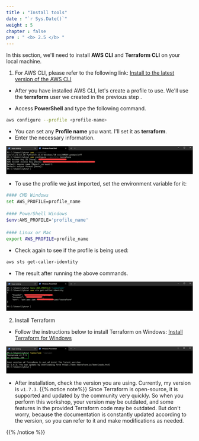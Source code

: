 ```yaml
---
title : "Install tools"
date : "`r Sys.Date()`"
weight : 5
chapter : false
pre : " <b> 2.5 </b> "
---
```


In this section, we'll need to install **AWS CLI** and **Terraform CLI** on your local machine.

1. For AWS CLI, please refer to the following link: [Install to the latest version of the AWS CLI](https://docs.aws.amazon.com/cli/latest/userguide/getting-started-install.html)

- After you have installed AWS CLI, let's create a profile to use. We'll use the **terraform** user we created in the previous step [](../../2-prerequisites/2.1-createIAM/_index.vi.md).

- Access **PowerShell** and type the following command.
```bash
aws configure --profile <profile-name>
```
- You can set any **Profile name** you want. I'll set it as **terraform**.
- Enter the necessary information.

![image](/images/2-prerequisites/2.5-installTools/001-installTools.png)

- To use the profile we just imported, set the environment variable for it:
```bash
#### CMD Windows
set AWS_PROFILE=profile_name

#### PowerShell Windows
$env:AWS_PROFILE='profile_name'

#### Linux or Mac
export AWS_PROFILE=profile_name
```
- Check again to see if the profile is being used:

```bash
aws sts get-caller-identity
```

- The result after running the above commands.

![image](/images/2-prerequisites/2.5-installTools/002-installTools.png)

2. Install Terraform

- Follow the instructions below to install Terraform on Windows: [Install Terraform for Windows](https://learn.microsoft.com/en-us/azure/developer/terraform/get-started-windows-bash?tabs=bash#5-install-terraform-for-windows)

![image](/images/2-prerequisites/2.5-installTools/003-installTools.png)

- After installation, check the version you are using. Currently, my version is `v1.7.3`.
{{% notice note%}}
Since Terraform is open-source, it is supported and updated by the community very quickly. So when you perform this workshop, your version may be outdated, and some features in the provided Terraform code may be outdated. But don't worry, because the documentation is constantly updated according to the version, so you can refer to it and make modifications as needed.

{{% /notice %}}